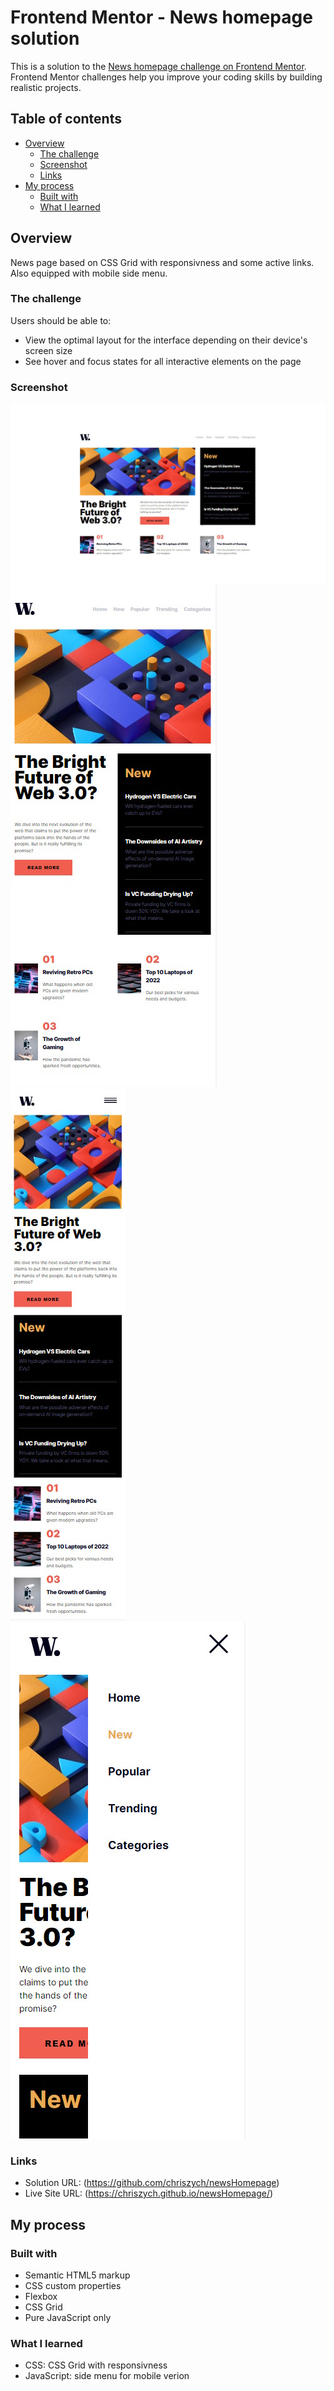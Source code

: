 # Frontend Mentor - News homepage solution

This is a solution to the [News homepage challenge on Frontend Mentor](https://www.frontendmentor.io/challenges/news-homepage-H6SWTa1MFl). Frontend Mentor challenges help you improve your coding skills by building realistic projects. 

## Table of contents

- [Overview](#overview)
  - [The challenge](#the-challenge)
  - [Screenshot](#screenshot)
  - [Links](#links)
- [My process](#my-process)
  - [Built with](#built-with)
  - [What I learned](#what-i-learned)

## Overview

News page based on CSS Grid with responsivness and some active links. Also equipped with mobile side menu.

### The challenge

Users should be able to:

- View the optimal layout for the interface depending on their device's screen size
- See hover and focus states for all interactive elements on the page

### Screenshot

![Desktop Screenshot](./assets/screenshots/desktop_scr01.jpg)
![Toblet / mobile leve1 Screenshot](./assets/screenshots/tablet_scr02.jpg)
![Phone / mobile leve2 Screenshot](./assets/screenshots/mobile_scr03.jpg)
![Mobile menu Screenshot](./assets/screenshots/mobileMenu_scr04.jpg)

### Links

- Solution URL: (https://github.com/chriszych/newsHomepage)
- Live Site URL: (https://chriszych.github.io/newsHomepage/)

## My process

### Built with

- Semantic HTML5 markup
- CSS custom properties
- Flexbox
- CSS Grid
- Pure JavaScript only

### What I learned

- CSS: CSS Grid with responsivness
- JavaScript: side menu for mobile verion

